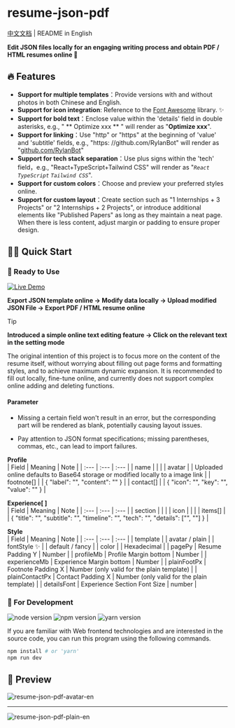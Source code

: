 # resume-json-pdf

[中文文档](./README.md) | README in English

**Edit JSON files locally for an engaging writing process and obtain PDF / HTML resumes online 📄**

## 🔥 Features

- **Support for multiple templates**：Provide versions with and without photos in both Chinese and English.
- **Support for icon integration**: Reference to the [Font Awesome](https://fontawesome.com/icons) library. ✨
- **Support for bold text**：Enclose value within the 'details' field in double asterisks, e.g., " ** Optimize xxx ** " will render as "**Optimize xxx**".
- **Support for linking**：Use "http" or "https" at the beginning of 'value' and 'subtitle' fields, e.g., "https: \//github.com/RylanBot" will render as "[github.com/RylanBot](https://github.com/RylanBot)"
- **Support for tech stack separation**：Use plus signs within the 'tech' field，e.g., "React+TypeScript+Tailwind CSS" will render as "_`React` `TypeScript` `Tailwind CSS`_".
- **Support for custom colors**：Choose and preview your preferred styles online.
- **Support for custom layout**：Create section such as "1 Internships + 3 Projects" or "2 Internships + 2 Projects", or introduce additional elements like "Published Papers" as long as they maintain a neat page. When there is less content, adjust margin or padding to ensure proper design.

## 🧙🏻 Quick Start

### 🔮 Ready to Use

[![Live Demo](https://img.shields.io/badge/Live%20Demo-Click%20for%20visist-lightseagreen?style=for-the-badge&logo=vercel)](https://project.resume-json-pdf.rylan.cn/)

**Export JSON template online → Modify data locally → Upload modified JSON File → Export PDF / HTML resume online**

> [!Tip]  
> **Introduced a simple online text editing feature → Click on the relevant text in the setting mode**

The original intention of this project is to focus more on the content of the resume itself, without worrying about filling out page forms and formatting styles, and to achieve maximum dynamic expansion. It is recommended to fill out locally, fine-tune online, and currently does not support complex online adding and deleting functions.

#### Parameter

- Missing a certain field won't result in an error, but the corresponding part will be rendered as blank, potentially causing layout issues.

- Pay attention to JSON format specifications; missing parentheses, commas, etc., can lead to import failures.

**Profile**  
| Field | Meaning | Note |
| :--- | :--- | :--- |
| name | | |
| avatar | | Uploaded online defaults to Base64 storage or modified locally to a image link |
| footnote[] | | { "label": "", "content": "" } |
| contact[] | | { "icon": "", "key": "", "value": "" } |

**Experience[ ]**  
| Field | Meaning | Note |
| :--- | :--- | :--- |
| section | | |
| icon | | |
| items[] | | { "title": "", "subtitle": "", "timeline": "", "tech": "", "details": ["", ""] } |

**Style**  
| Field | Meaning | Note |
| :--- | :--- | :--- |
| template | | avatar / plain |
| fontStyle ✨ | | default / fancy |
| color | | Hexadecimal |
| pagePy | Resume Padding Y | Number |
| profileMb | Profile Margin bottom | Number |
| experienceMb | Experience Margin bottom | Number |
| plainFootPx | Footnote Padding X | Number (only valid for the plain template) |
| plainContactPx | Contact Padding X | Number (only valid for the plain template) |
| detailsFont | Experience Section Font Size | number |

### 🔮 For Development

<p>
  <img src="https://img.shields.io/badge/node-20.x-green" alt="node version"/>
  <img src="https://img.shields.io/badge/npm-10.x-red" alt="npm version"/>
  <img src="https://img.shields.io/badge/yarn-1.x-blue" alt="yarn version"/>
</p>

If you are familiar with Web frontend technologies and are interested in the source code, you can run this program using the following commands.

```sh
npm install # or 'yarn'
npm run dev
```

## 🌷 Preview

![resume-json-pdf-avatar-en](https://s2.loli.net/2024/04/21/6sS5EQIpol7vPzW.png)

---

![resume-json-pdf-plain-en](https://s2.loli.net/2024/04/21/hSBOZIYumoEDd14.png)
